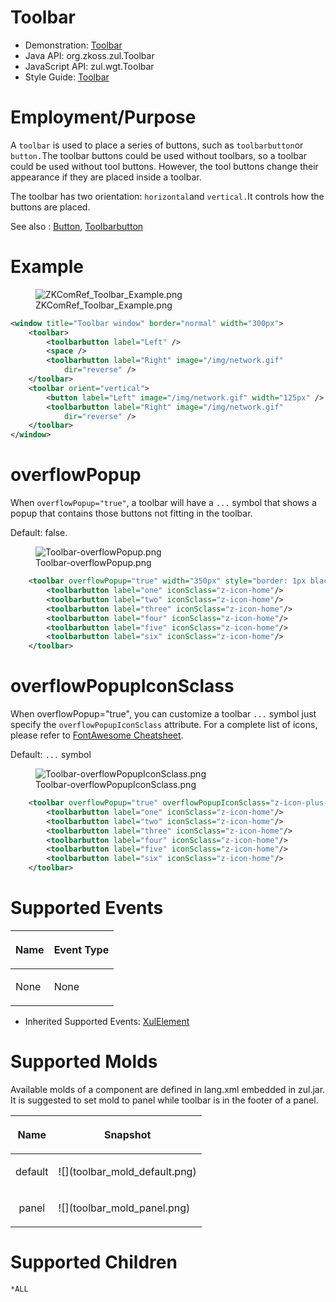 # Toolbar

- Demonstration: [Toolbar](http://www.zkoss.org/zkdemo/menu/toolbar)
- Java API: <javadoc>org.zkoss.zul.Toolbar</javadoc>
- JavaScript API: <javadoc directory="jsdoc">zul.wgt.Toolbar</javadoc>
- Style Guide: [
  Toolbar](ZK_Style_Guide/XUL_Component_Specification/Toolbar)

# Employment/Purpose

A `toolbar` is used to place a series of buttons, such as
`toolbarbutton`or `button.`The toolbar buttons could be used without
toolbars, so a toolbar could be used without tool buttons. However, the
tool buttons change their appearance if they are placed inside a
toolbar.

The toolbar has two orientation: `horizontal`and `vertical.`It controls
how the buttons are placed.

See also : [
Button](ZK_Component_Reference/Essential_Components/Button),
[
Toolbarbutton](ZK_Component_Reference/Essential_Components/Toolbarbutton)

# Example

<figure>
<img src="ZKComRef_Toolbar_Example.png"
title="ZKComRef_Toolbar_Example.png" />
<figcaption>ZKComRef_Toolbar_Example.png</figcaption>
</figure>

``` xml
<window title="Toolbar window" border="normal" width="300px">
    <toolbar>
        <toolbarbutton label="Left" />
        <space />
        <toolbarbutton label="Right" image="/img/network.gif"
            dir="reverse" />
    </toolbar>
    <toolbar orient="vertical">
        <button label="Left" image="/img/network.gif" width="125px" />
        <toolbarbutton label="Right" image="/img/network.gif"
            dir="reverse" />
    </toolbar>
</window>
```

# overflowPopup

When `overflowPopup="true"`, a toolbar will have a `...` symbol that
shows a popup that contains those buttons not fitting in the toolbar.

Default: false.

<figure>
<img src="Toolbar-overflowPopup.png"
title="Toolbar-overflowPopup.png" />
<figcaption>Toolbar-overflowPopup.png</figcaption>
</figure>

``` xml
    <toolbar overflowPopup="true" width="350px" style="border: 1px black solid;">
        <toolbarbutton label="one" iconSclass="z-icon-home"/>
        <toolbarbutton label="two" iconSclass="z-icon-home"/>
        <toolbarbutton label="three" iconSclass="z-icon-home"/>
        <toolbarbutton label="four" iconSclass="z-icon-home"/>
        <toolbarbutton label="five" iconSclass="z-icon-home"/>
        <toolbarbutton label="six" iconSclass="z-icon-home"/>
    </toolbar>
```

# overflowPopupIconSclass

When overflowPopup="true", you can customize a toolbar `...` symbol just
specify the `overflowPopupIconSclass` attribute. For a complete list of
icons, please refer to [FontAwesome
Cheatsheet](http://fontawesome.io/cheatsheet/).

Default: `...` symbol

<figure>
<img src="Toolbar-overflowPopupIconSclass.png"
title="Toolbar-overflowPopupIconSclass.png" />
<figcaption>Toolbar-overflowPopupIconSclass.png</figcaption>
</figure>

``` xml
    <toolbar overflowPopup="true" overflowPopupIconSclass="z-icon-plus-square" width="350px" style="border: 1px black solid;">
        <toolbarbutton label="one" iconSclass="z-icon-home"/>
        <toolbarbutton label="two" iconSclass="z-icon-home"/>
        <toolbarbutton label="three" iconSclass="z-icon-home"/>
        <toolbarbutton label="four" iconSclass="z-icon-home"/>
        <toolbarbutton label="five" iconSclass="z-icon-home"/>
        <toolbarbutton label="six" iconSclass="z-icon-home"/>
    </toolbar>
```

# Supported Events

<table>
<thead>
<tr class="header">
<th><center>
<p>Name</p>
</center></th>
<th><center>
<p>Event Type</p>
</center></th>
</tr>
</thead>
<tbody>
<tr class="odd">
<td><p>None</p></td>
<td><p>None</p></td>
</tr>
</tbody>
</table>

- Inherited Supported Events: [
  XulElement](ZK_Component_Reference/Base_Components/XulElement#Supported_Events)

# Supported Molds

Available molds of a component are defined in lang.xml embedded in
zul.jar. It is suggested to set mold to panel while toolbar is in the
footer of a panel.

<table>
<thead>
<tr class="header">
<th><center>
<p>Name</p>
</center></th>
<th><center>
<p>Snapshot</p>
</center></th>
</tr>
</thead>
<tbody>
<tr class="odd">
<td><center>
<p>default</p>
</center></td>
<td>![](toolbar_mold_default.png)</td>
</tr>
<tr class="even">
<td><center>
<p>panel</p>
</center></td>
<td>![](toolbar_mold_panel.png)</td>
</tr>
</tbody>
</table>

# Supported Children

`*ALL`
